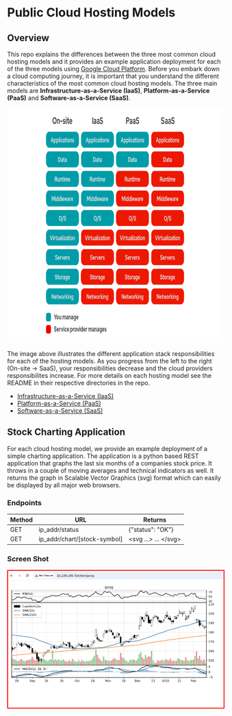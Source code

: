 # Public Cloud Hosting Models 

## Overview
This repo explains the differences between the three most common cloud hosting models and it provides an example application deployment for each of the three models using [Google Cloud Platform](https://cloud.google.com/?hl=en).  Before you embark down a cloud computing journey, it is important that you understand the different characteristics of the most common cloud hosting models.  The three main models are __Infrastructure-as-a-Service (IaaS)__, __Platform-as-a-Service (PaaS)__ and __Software-as-a-Service (SaaS)__.

<img src="/images/models1.png" alt="On Nooo!" witdh="550" height="550">

The image above illustrates the different application stack responsibilities for each of the hosting models. As you progress from the left to the right (On-site -> SaaS), your responsibilities decrease and the cloud providers responsibilites increase. For more details on each hosting model see the README in their respective directories in the repo.
* [Infrastructure-as-a-Service (IaaS)](/IaaS/README.md)
* [Platform-as-a-Service (PaaS)](/PaaS/README.md)
* [Software-as-a-Service (SaaS)](/SaaS/README.md)

## Stock Charting Application
For each cloud hosting model, we provide an example deployment of a simple charting application. The application is a python based REST application that graphs the last six months of a companies stock price. It throws in a couple of moving averages and technical indicators as well.  It returns the graph in Scalable Vector Graphics (svg) format which can easily be displayed by all major web browsers.

### Endpoints
| Method | URL                          | Returns               |
---------|------------------------------|-----------------------|
| GET    | ip_addr/status               | {"status": "OK"}      | 
| GET    | ip_addr/chart/[stock-symbol] | <svg ...> ... <\/svg> |

### Screen Shot

<kbd>
<img src="images/goog-iaas.png" alt="Oh Nooo!" style="border: 2px solid red;">
</kbd>
